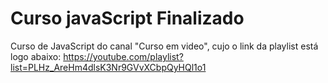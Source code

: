 # Curso javaScript Finalizado
 Curso de JavaScript do canal "Curso em video", cujo o link da playlist está logo abaixo:
 https://youtube.com/playlist?list=PLHz_AreHm4dlsK3Nr9GVvXCbpQyHQl1o1
